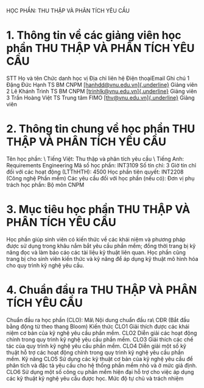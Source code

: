 
HỌC PHẦN: THU THẬP VÀ PHÂN TÍCH YÊU CẦU
# 1. Thông tin về các giảng viên học phần THU THẬP VÀ PHÂN TÍCH YÊU CẦU
STT Họ và tên Chức danh học vị Địa chỉ liên hệ Điện thoạiEmail Ghi chú 1 Đặng Đức Hạnh TS BM CNPM [[hanhdd\@vnu.edu.vn]{.underline}](mailto:hanhdd@vnu.edu.vn) Giảng viên 2 Lê Khánh Trình TS BM CNPM [[trinhlk\@vnu.edu.vn]{.underline}](mailto:trinhlk@vnu.edu.vn) Giảng viên 3 Trần Hoàng Việt TS Trung tâm FIMO [[thv\@vnu.edu.vn]{.underline}](mailto:thv@vnu.edu.vn) Giảng viên
# 2. Thông tin chung về học phần THU THẬP VÀ PHÂN TÍCH YÊU CẦU
Tên học phần: \ Tiếng Việt: Thu thập và phân tích yêu cầu \ Tiếng Anh: Requirements Engineering Mã số học phần: INT3109 Số tín chỉ: 3 Giờ tín chỉ đối với các hoạt động (LTThHTH): 4500 Học phần tiên quyết: INT2208 (Công nghệ Phần mềm) Các yêu cầu đối với học phần (nếu có): Đơn vị phụ trách học phần: Bộ môn CNPM
# 3. Mục tiêu học phần THU THẬP VÀ PHÂN TÍCH YÊU CẦU
Học phần giúp sinh viên có kiến thức về các khái niệm và phương pháp được sử dụng trong khâu nắm bắt yêu cầu phần mềm; đồng thời trang bị kỹ năng đọc và làm báo cáo các tài liệu kỹ thuật liên quan. Học phần cũng trang bị cho sinh viên kiến thức và kỹ năng để áp dụng kỹ thuật mô hình hóa cho quy trình kỹ nghệ yêu cầu.
# 4. Chuẩn đầu ra THU THẬP VÀ PHÂN TÍCH YÊU CẦU
Chuẩn đầu ra học phần (CLO): Mã\ Nội dung chuẩn đầu ra\ CĐR (Bắt đầu bằng động từ theo thang Bloom) Kiến thức CLO1 Giải thích được các khái niệm cơ bản của kỹ nghệ yêu cầu phần mềm. CLO2 Diễn giải các hoạt động chính trong quy trình kỹ nghệ yêu cầu phần mềm. CLO3 Giải thích các chế tác của quy trình kỹ nghệ yêu cầu phần mềm. CLO4 Diễn giải một số kỹ thuật hỗ trợ các hoạt động chính trong quy trình kỹ nghệ yêu cầu phần mềm. Kỹ năng CLO5 Sử dụng các kỹ thuật cơ bản của kỹ nghệ yêu cầu để phân tích và đặc tả yêu cầu cho hệ thống phần mềm nhỏ và ở mức giả định. CLO6 Sử dụng một số công cụ phần mềm hiện đại hỗ trợ cho việc áp dụng các kỹ thuật kỹ nghệ yêu cầu được học. Mức độ tự chủ và trách nhiệm
